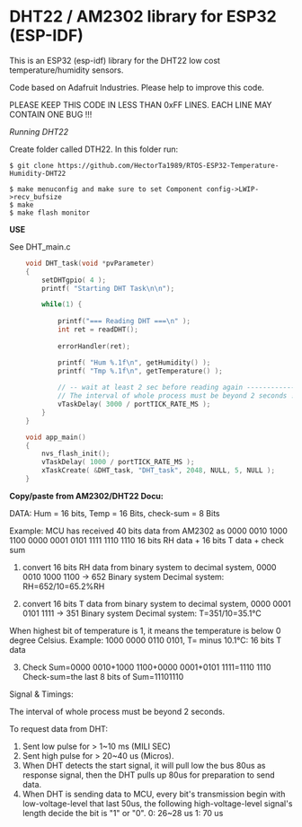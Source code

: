 # DHT22 / AM2302 library for ESP32 (ESP-IDF)

This is an ESP32 (esp-idf) library for the DHT22 low cost temperature/humidity sensors.


Code based on Adafruit Industries. Please help to improve this code.

PLEASE KEEP THIS CODE IN LESS THAN 0xFF LINES. EACH LINE MAY CONTAIN ONE BUG !!!

*Running DHT22*

Create folder called DTH22. In this folder run:

```
$ git clone https://github.com/HectorTa1989/RTOS-ESP32-Temperature-Humidity-DHT22

$ make menuconfig and make sure to set Component config->LWIP->recv_bufsize
$ make
$ make flash monitor
```

**USE**

See DHT_main.c

```C
	void DHT_task(void *pvParameter)
	{
		setDHTgpio( 4 );
		printf( "Starting DHT Task\n\n");

		while(1) {
	
			printf("=== Reading DHT ===\n" );
			int ret = readDHT();
		
			errorHandler(ret);

			printf( "Hum %.1f\n", getHumidity() );
			printf( "Tmp %.1f\n", getTemperature() );
		
			// -- wait at least 2 sec before reading again ------------
			// The interval of whole process must be beyond 2 seconds !! 
			vTaskDelay( 3000 / portTICK_RATE_MS );
		}
	}

	void app_main()
	{
		nvs_flash_init();
		vTaskDelay( 1000 / portTICK_RATE_MS );
		xTaskCreate( &DHT_task, "DHT_task", 2048, NULL, 5, NULL );
	}
```

**Copy/paste from AM2302/DHT22 Docu:**

DATA: Hum = 16 bits, Temp = 16 Bits, check-sum = 8 Bits

Example: MCU has received 40 bits data from AM2302 as
0000 0010 1000 1100 0000 0001 0101 1111 1110 1110
16 bits RH data + 16 bits T data + check sum

1) convert 16 bits RH data from binary system to decimal system, 0000 0010 1000 1100 → 652
Binary system Decimal system: RH=652/10=65.2%RH

2) convert 16 bits T data from binary system to decimal system, 0000 0001 0101 1111 → 351
Binary system Decimal system: T=351/10=35.1°C

When highest bit of temperature is 1, it means the temperature is below 0 degree Celsius. 
Example: 1000 0000 0110 0101, T= minus 10.1°C: 16 bits T data

3) Check Sum=0000 0010+1000 1100+0000 0001+0101 1111=1110 1110 Check-sum=the last 8 bits of Sum=11101110

Signal & Timings:

The interval of whole process must be beyond 2 seconds.

To request data from DHT:

1) Sent low pulse for > 1~10 ms (MILI SEC)
2) Sent high pulse for > 20~40 us (Micros).
3) When DHT detects the start signal, it will pull low the bus 80us as response signal, 
   then the DHT pulls up 80us for preparation to send data.
4) When DHT is sending data to MCU, every bit's transmission begin with low-voltage-level that last 50us, 
   the following high-voltage-level signal's length decide the bit is "1" or "0".
	0: 26~28 us
	1: 70 us

